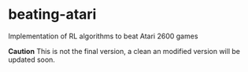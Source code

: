 # beating-atari
Implementation of RL algorithms to beat Atari 2600 games

**Caution** This is not the final version, a clean an modified version will be updated soon.
